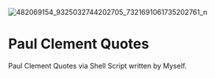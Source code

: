 ![482069154_9325032744202705_7321691061735202761_n](https://github.com/user-attachments/assets/50afa2c2-5eb4-4504-afe4-d3179d1edc31)

# Paul Clement Quotes
 
Paul Clement Quotes via Shell Script written by Myself. 
